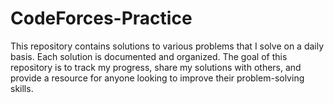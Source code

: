 # CodeForces-Practice
This repository contains solutions to various problems that I solve on a daily basis. Each solution is documented and organized. The goal of this repository is to track my progress, share my solutions with others, and provide a resource for anyone looking to improve their problem-solving skills.
